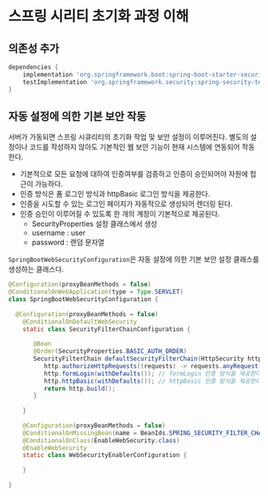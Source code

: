 # 스프링 시리티 초기화 과정 이해
## 의존성 추가
```groovy
dependencies {
	implementation 'org.springframework.boot:spring-boot-starter-security'
	testImplementation 'org.springframework.security:spring-security-test'
}
```


## 자동 설정에 의한 기본 보안 작동
서버가 가동되면 스프링 시큐리티의 초기화 작업 및 보안 설정이 이루어진다. 별도의 설정이나 코드를 작성하지 않아도 기본적인 웹 보안 기능이 현재 시스템에 연동되어 작동한다.

* 기본적으로 모든 요청에 대하여 인증여부를 검증하고 인증이 승인되어야 자원에 접근이 가능하다.
* 인증 방식은 폼 로그인 방식과 httpBasic 로그인 방식을 제공한다.
* 인증을 시도할 수 있는 로그인 페이지가 자동적으로 생성되어 렌더링 된다.
* 인증 승인이 이루어질 수 있도록 한 개의 계정이 기본적으로 제공된다.
	* SecurityProperties 설정 클래스에서 생성
	* username : user
	* password : 랜덤 문자열

`SpringBootWebSecurityConfiguration`은 자동 설정에 의한 기본 보안 설정 클래스를 생성하는 클래스다.
```java
@Configuration(proxyBeanMethods = false)  
@ConditionalOnWebApplication(type = Type.SERVLET)  
class SpringBootWebSecurityConfiguration {  
  
  @Configuration(proxyBeanMethods = false)  
    @ConditionalOnDefaultWebSecurity  
    static class SecurityFilterChainConfiguration {  
  
       @Bean  
       @Order(SecurityProperties.BASIC_AUTH_ORDER)  
       SecurityFilterChain defaultSecurityFilterChain(HttpSecurity http) throws Exception {  
          http.authorizeHttpRequests((requests) -> requests.anyRequest().authenticated());  // 모든 자원에 대해 인증 받아야 한다.
          http.formLogin(withDefaults()); // formLogin 인증 방식을 제공한다. 
          http.httpBasic(withDefaults()); // httpBasic 인증 방식을 제공한다.
          return http.build();  
       }  
  
    }  
  
	@Configuration(proxyBeanMethods = false)  
    @ConditionalOnMissingBean(name = BeanIds.SPRING_SECURITY_FILTER_CHAIN)  
    @ConditionalOnClass(EnableWebSecurity.class)  
    @EnableWebSecurity  
    static class WebSecurityEnablerConfiguration {  
  
    }  
  
}
```